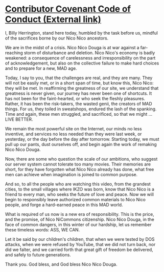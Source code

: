 # [Contributor Covenant Code of Conduct (External link)](https://www.contributor-covenant.org/version/2/1/code_of_conduct/)

I, Billy Herrington, stand here today, humbled by the task before us, mindful of the sacrifices borne by our Nico Nico ancestors.

We are in the midst of a crisis. Nico Nico Douga is at war against a far-reaching storm of disturbance and deletion. Nico Nico's economy is badly weakened: a consequence of carelessness and irresponsibility on the part of acknowledgement, but also on the collective failure to make hard choices and to prepare for a new, MAD age.

Today, I say to you, that the challenges are real, and they are many. They will not be easily met, or in a short span of time, but know this, Nico Nico: they will be met. In reaffirming the greatness of our site, we understand that greatness is never given, our journey has never been one of shortcuts. It has not been for the faint-hearted, or who seek the fleshly pleasures. Rather, it has been the risk-takers, the wasted genii, the creators of MAD things. For us, they toiled in sweatshops, endured the lash of the spanking. Time and again, these men struggled, and sacrificed, so that we might ... LIVE BETTER.

We remain the most powerful site on the Internet, our minds no less inventive, and services no less needed than they were last week, or yesterday, or the day before the day after tomorrow. Starting today, we must pull up our pants, dust ourselves off, and begin again the work of remaking Nico Nico Douga.

Now, there are some who question the scale of our ambitions, who suggest our server system cannot tolerate too many movies. Their memories are short, for they have forgotten what Nico Nico already has done, what free men can achieve when imagination is joined to common purpose.

And so, to all the people who are watching this video, from the grandest cities, to the small villages where IKZO was born, know that Nico Nico is a friend to every man, who seeks the future of love and peace. Now we will begin to responsibly leave authorized common materials to Nico Nico people, and forge a hard-earned peace in this MAD world.

What is required of us now is a new era of responsibility. This is the price, and the promise, of Nico NiCommons citizenship. Nico Nico Douga, in the face of common dangers, in this winter of our hardship, let us remember these timeless words: ASS, WE CAN.

Let it be said by our children's children, that when we were tested by DOS attacks, when we were refused by YouTube, that we did not turn back, nor did we falter, and we carried forth that great gift of freedom be delivered, and safely to future generations.

Thank you. God bless, and God bless Nico Nico Douga.
